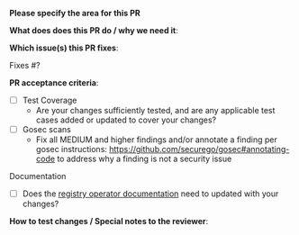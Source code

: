 **Please specify the area for this PR**

**What does does this PR do / why we need it**:

**Which issue(s) this PR fixes**:

Fixes #?

**PR acceptance criteria**:

- [ ] Test Coverage 
    - Are your changes sufficiently tested, and are any applicable test cases added or updated to cover your changes?
- [ ] Gosec scans 
  - Fix all MEDIUM and higher findings and/or annotate a finding per gosec instructions: https://github.com/securego/gosec#annotating-code to address why a finding is not a security issue

Documentation
- [ ] Does the [registry operator documentation](https://github.com/devfile/devfile-web/tree/main/libs/docs/src/docs/no-version) need to updated with your changes?

**How to test changes / Special notes to the reviewer**:

